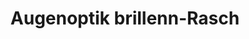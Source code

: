 ---
title: "Augenoptik brillenn-Rasch"
url: /brieselang/augenoptik-brillenn-rasch/
shop: Optiker
---